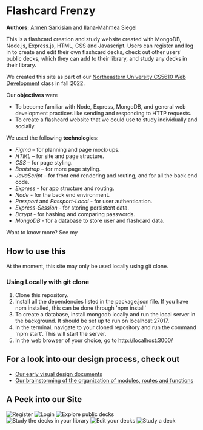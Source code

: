 # Flashcard Frenzy

**Authors:** [Armen Sarkisian](https://github.com/arm2349) and [Ilana-Mahmea Siegel](https://github.com/m-siegel/)

This is a flashcard creation and study website created with MongoDB, Node.js, Express.js, HTML, CSS and Javascript.
Users can register and log in to create and edit their own flashcard decks, check out other users' public decks, which they can add to their library, and study any decks in their library.

We created this site as part of our [Northeastern University CS5610 Web Development](https://johnguerra.co/classes/webDevelopment_fall_2022/) class in fall 2022.

Our **objectives** were

- To become familiar with Node, Express, MongoDB, and general web development practices like sending and responding to HTTP requests.
- To create a flashcard website that we could use to study individually and socially.

We used the following **technologies**:

- _Figma_ – for planning and page mock-ups.
- _HTML_ – for site and page structure.
- _CSS_ – for page styling.
- _Bootstrap_ – for more page styling.
- _JavaScript_ – for front end rendering and routing, and for all the back end code.
- _Express_ - for app structure and routing.
- _Node_ - for the back end environment.
- _Passport_ and _Passport-Local_ - for user authentication.
- _Express-Session_ - for storing persistent data.
- _Bcrypt_ - for hashing and comparing passwords.
- _MongoDB_ - for a database to store user and flashcard data.

Want to know more? See my

## How to use this

At the moment, this site may only be used locally using git clone.

### Using Locally with git clone

1. Clone this repository.
2. Install all the dependencies listed in the package.json file. If you have npm installed, this can be done through 'npm install'
3. To create a database, install mongodb locally and run the local server in the background. It should be set up to run on localhost:27017.
4. In the terminal, navigate to your cloned repository and run the command 'npm start'. This will start the server.
5. In the web browser of your choice, go to [http://localhost:3000/](http://localhost:3000/)

## For a look into our design process, check out
- [Our early visual design documents](https://drive.google.com/file/d/1HmAm91xn3q6zwJUTtpU_qo1F2rrK3mAL/view?usp=sharing)
- [Our brainstorming of the organization of modules, routes and functions](https://drive.google.com/file/d/1pVqPjIFLGXW6LBXxO3TMZGAiOlnAKDpG/view?usp=sharing)

## A Peek into our Site
![Register](https://github.com/m-siegel/flashcardFrenzy/blob/5b0ec28493ac15893fa8e7b411d49e7f54460f42/register.png)
![Login](https://github.com/m-siegel/flashcardFrenzy/blob/5b0ec28493ac15893fa8e7b411d49e7f54460f42/login.png)
![Explore public decks](https://github.com/m-siegel/flashcardFrenzy/blob/ce4669850962c20c295c6a63168d0b963ef51e98/explore.png)
![Study the decks in your library](https://github.com/m-siegel/flashcardFrenzy/blob/5b0ec28493ac15893fa8e7b411d49e7f54460f42/library.png)
![Edit your decks](https://github.com/m-siegel/flashcardFrenzy/blob/5b0ec28493ac15893fa8e7b411d49e7f54460f42/settings.png)
![Study a deck](https://github.com/m-siegel/flashcardFrenzy/blob/5b0ec28493ac15893fa8e7b411d49e7f54460f42/study.png)

